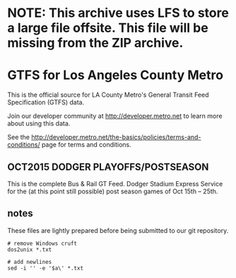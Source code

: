 NOTE: This archive uses LFS to store a large file offsite. This file will be missing from the ZIP archive. 
=================================

GTFS for Los Angeles County Metro
=================================

This is the official source for LA County Metro's General Transit Feed Specification (GTFS) data. 

Join our developer community at http://developer.metro.net to learn more about using this data.

See the http://developer.metro.net/the-basics/policies/terms-and-conditions/ page for terms and conditions.

## OCT2015 DODGER PLAYOFFS/POSTSEASON

This is the complete Bus & Rail GT Feed. Dodger Stadium Express Service for the (at this point still possible) post season games of Oct 15th – 25th.

## notes
These files are lightly prepared before being submitted to our git repository.
 
 	# remove Windows cruft
 	dos2unix *.txt
 	
 	# add newlines
 	sed -i '' -e '$a\' *.txt
 	
 	
 
